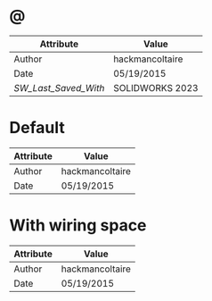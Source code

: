 # @
| Attribute | Value |
| ---  | ---     |
| Author | hackmancoltaire |
| Date | 05/19/2015 |
| _SW_Last_Saved_With_ | SOLIDWORKS 2023 |
# Default
| Attribute | Value |
| ---  | ---     |
| Author | hackmancoltaire |
| Date | 05/19/2015 |
# With wiring space
| Attribute | Value |
| ---  | ---     |
| Author | hackmancoltaire |
| Date | 05/19/2015 |
